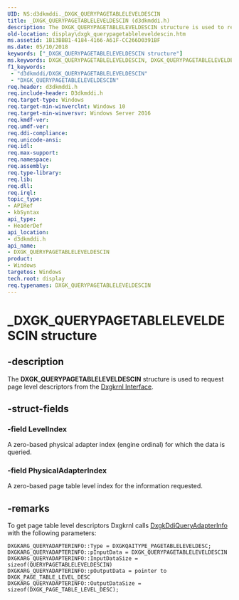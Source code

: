 ```yaml
---
UID: NS:d3dkmddi._DXGK_QUERYPAGETABLELEVELDESCIN
title: _DXGK_QUERYPAGETABLELEVELDESCIN (d3dkmddi.h)
description: The DXGK_QUERYPAGETABLELEVELDESCIN structure is used to request page level descriptors from the Dxgkrnl Interface.
old-location: display\dxgk_querypagetableleveldescin.htm
ms.assetid: 1B13BBB1-4184-4166-A61F-CC266D0391BF
ms.date: 05/10/2018
keywords: ["_DXGK_QUERYPAGETABLELEVELDESCIN structure"]
ms.keywords: DXGK_QUERYPAGETABLELEVELDESCIN, DXGK_QUERYPAGETABLELEVELDESCIN structure [Display Devices], _DXGK_QUERYPAGETABLELEVELDESCIN, d3dkmddi/DXGK_QUERYPAGETABLELEVELDESCIN, display.dxgk_querypagetableleveldescin
f1_keywords:
 - "d3dkmddi/DXGK_QUERYPAGETABLELEVELDESCIN"
 - "DXGK_QUERYPAGETABLELEVELDESCIN"
req.header: d3dkmddi.h
req.include-header: D3dkmddi.h
req.target-type: Windows
req.target-min-winverclnt: Windows 10
req.target-min-winversvr: Windows Server 2016
req.kmdf-ver: 
req.umdf-ver: 
req.ddi-compliance: 
req.unicode-ansi: 
req.idl: 
req.max-support: 
req.namespace: 
req.assembly: 
req.type-library: 
req.lib: 
req.dll: 
req.irql: 
topic_type:
- APIRef
- kbSyntax
api_type:
- HeaderDef
api_location:
- d3dkmddi.h
api_name:
- DXGK_QUERYPAGETABLELEVELDESCIN
product:
- Windows
targetos: Windows
tech.root: display
req.typenames: DXGK_QUERYPAGETABLELEVELDESCIN
---
```


# _DXGK_QUERYPAGETABLELEVELDESCIN structure


## -description


The <b>DXGK_QUERYPAGETABLELEVELDESCIN</b> structure is used to request page level descriptors from the <a href="https://docs.microsoft.com/windows-hardware/drivers/ddi/index">Dxgkrnl Interface</a>.


## -struct-fields




### -field LevelIndex

A zero-based physical adapter index (engine ordinal) for which the data is queried.


### -field PhysicalAdapterIndex

A zero-based page table level index for the information requested.


## -remarks



To get page table level descriptors Dxgkrnl calls <a href="https://docs.microsoft.com/windows-hardware/drivers/ddi/d3dkmddi/nc-d3dkmddi-dxgkddi_queryadapterinfo">DxgkDdiQueryAdapterInfo</a> with the following parameters:

<pre class="syntax" xml:space="preserve"><code>DXGKARG_QUERYADAPTERINFO::Type = DXGKQAITYPE_PAGETABLELEVELDESC;
DXGKARG_QUERYADAPTERINFO::pInputData = DXGK_QUERYPAGETABLELEVELDESCIN 
DXGKARG_QUERYADAPTERINFO::InputDataSize = sizeof(QUERYPAGETABLELEVELDESCIN)
DXGKARG_QUERYADAPTERINFO::pOutputData = pointer to DXGK_PAGE_TABLE_LEVEL_DESC
DXGKARG_QUERYADAPTERINFO::OutputDataSize = sizeof(DXGK_PAGE_TABLE_LEVEL_DESC);
</code></pre>



